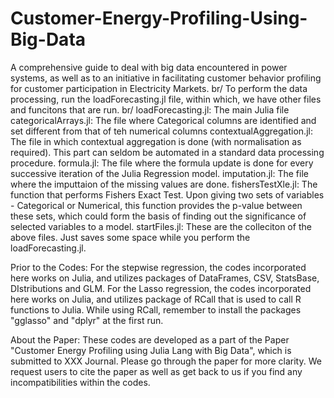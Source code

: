 # Customer-Energy-Profiling-Using-Big-Data
A comprehensive guide to deal with big data encountered in power systems, as well as to an initiative in facilitating customer
behavior profiling for customer participation in Electricity Markets. br/
To perform the data processing, run the loadForecasting.jl file, within which, we have other files and funcitons that are run. br/
loadForecasting.jl:   The main Julia file 
categoricalArrays.jl: The file where Categorical columns are identified and set different from that of teh numerical columns
contextualAggregation.jl: The file in which contextual aggregation is done (with normalisation as required). This part can seldom be automated in a standard data processing procedure.
formula.jl:           The file where the formula update is done for every successive iteration of the Julia Regression model.
imputation.jl:        The file where the imputtaion of the missing values are done.
fishersTestXle.jl:    The function that performs Fishers Exact Test. Upon giving two sets of variables - Categorical or Numerical, this function provides the p-value between these sets,
  which could form the basis of finding out the significance of selected variables to a model.
startFiles.jl:        These are the colleciton of the above files. Just saves some space while you perform the loadForecasting.jl.

Prior to the Codes:
For the stepwise regression, the codes incorporated here works on Julia, and utilizes packages of DataFrames, CSV, StatsBase, DIstributions and GLM.
For the Lasso regression, the codes incorporated here works on Julia, and utilizes package of RCall that is used to call R functions to Julia.
  While using RCall, remember to install the packages "gglasso" and "dplyr" at the first run.

About the Paper:
These codes are developed as a part of the Paper "Customer Energy Profiling using Julia Lang with Big Data", which is submitted to XXX Journal.
Please go through the paper for more clarity. We request users to cite the paper as well as get back to us if you find any incompatibilities within the codes.
